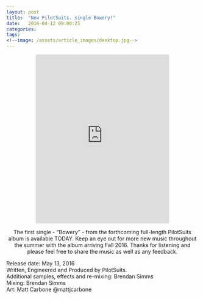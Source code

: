 ```yaml
---
layout: post
title:  "New PilotSuits. single Bowery!"
date:   2016-04-12 09:00:25
categories: 
tags: 
<!--image: /assets/article_images/desktop.jpg-->
---
```


<center>
<iframe style="border: 0; width: 350px; height: 442px;" src="https://bandcamp.com/EmbeddedPlayer/track=3993829814/size=large/bgcol=ffffff/linkcol=0687f5/tracklist=false/transparent=true/" seamless><a href="http://pilotsuits.bandcamp.com/track/bowery">Bowery by PilotSuits.</a></iframe>


</br>

The first single - “Bowery” - from the forthcoming full-length PilotSuits album is available TODAY. Keep an eye out for more new music throughout the summer with the album arriving Fall 2016. Thanks for listening and please feel free to share the music as well as any feedback. 
</center>

<p>Release date: May 13, 2016</br>
Written, Engineered and Produced by PilotSuits.</br>
Additional samples, effects and re-mixing: Brendan Simms</br>
Mixing: Brendan Simms</br>
Art: Matt Carbone @mattjcarbone</br></p>


